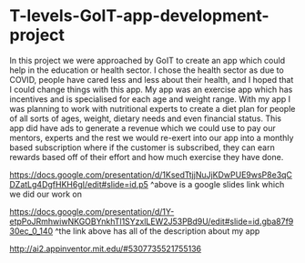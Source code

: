 # T-levels-GoIT-app-development-project
In this project we were approached by GoIT to create an app which could help in the education or health sector. I chose the health sector as due to COVID, people have cared less and less about their health, and I hoped that I could change things with this app. My app was an exercise app which has incentives and is specialised for each age and weight range. With my app I was planning to work with nutritional experts to create a diet plan for people of all sorts of ages, weight, dietary needs and even financial status. This app did have ads to generate a revenue which we could use to pay our mentors, experts and the rest we would re-exert into our app into a monthly based subscription where if the customer is subscribed, they can earn rewards based off of their effort and how much exercise they have done.


https://docs.google.com/presentation/d/1KsedTtjjNuJjKDwPUE9wsP8e3qCDZatLg4DgfHKH6gI/edit#slide=id.p5
^above is a google slides link which we did our work on 

https://docs.google.com/presentation/d/1Y-etpPoJRmhwiwNKGOBYnkhTl1SYzxlLEW2J53PBd9U/edit#slide=id.gba87f930ec_0_140
^the link above has all of the description about my app

http://ai2.appinventor.mit.edu/#5307735521755136
